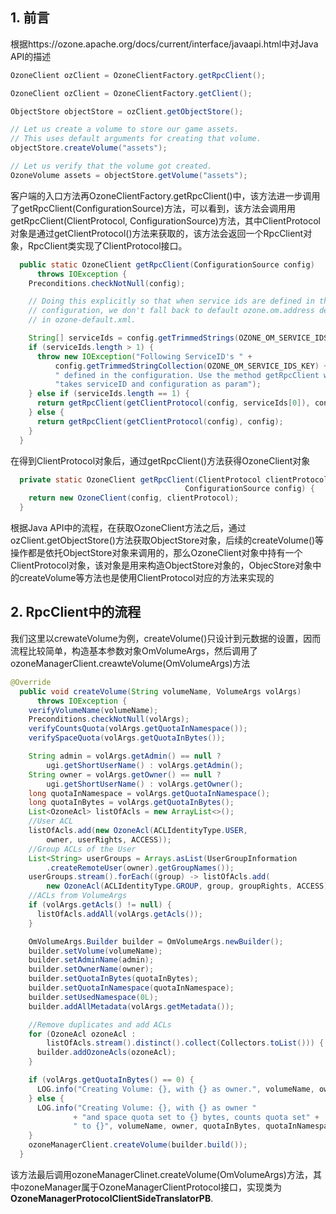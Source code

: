 ## 1. 前言

根据https://ozone.apache.org/docs/current/interface/javaapi.html中对Java API的描述

```java
OzoneClient ozClient = OzoneClientFactory.getRpcClient();

OzoneClient ozClient = OzoneClientFactory.getClient();

ObjectStore objectStore = ozClient.getObjectStore();

// Let us create a volume to store our game assets.
// This uses default arguments for creating that volume.
objectStore.createVolume("assets");

// Let us verify that the volume got created.
OzoneVolume assets = objectStore.getVolume("assets");
```

客户端的入口方法再OzoneClientFactory.getRpcClient()中，该方法进一步调用了getRpcClient(ConfigurationSource)方法，可以看到，该方法会调用用getRpcClient(ClientProtocol, ConfigurationSource)方法，其中ClientProtocol对象是通过getClientProtocol()方法来获取的，该方法会返回一个RpcClient对象，RpcClient类实现了ClientProtocol接口。

```java
  public static OzoneClient getRpcClient(ConfigurationSource config)
      throws IOException {
    Preconditions.checkNotNull(config);

    // Doing this explicitly so that when service ids are defined in the
    // configuration, we don't fall back to default ozone.om.address defined
    // in ozone-default.xml.

    String[] serviceIds = config.getTrimmedStrings(OZONE_OM_SERVICE_IDS_KEY);
    if (serviceIds.length > 1) {
      throw new IOException("Following ServiceID's " +
          config.getTrimmedStringCollection(OZONE_OM_SERVICE_IDS_KEY) + " are" +
          " defined in the configuration. Use the method getRpcClient which " +
          "takes serviceID and configuration as param");
    } else if (serviceIds.length == 1) {
      return getRpcClient(getClientProtocol(config, serviceIds[0]), config);
    } else {
      return getRpcClient(getClientProtocol(config), config);
    }
  }
```

在得到ClientProtocol对象后，通过getRpcClient()方法获得OzoneClient对象

```java
  private static OzoneClient getRpcClient(ClientProtocol clientProtocol,
                                       ConfigurationSource config) {
    return new OzoneClient(config, clientProtocol);
  }
```

根据Java API中的流程，在获取OzoneClient方法之后，通过ozClient.getObjectStore()方法获取ObjectStore对象，后续的createVolume()等操作都是依托ObjectStore对象来调用的，那么OzoneClient对象中持有一个ClientProtocol对象，该对象是用来构造ObjectStore对象的，ObjecStore对象中的createVolume等方法也是使用ClientProtocol对应的方法来实现的

## 2. RpcClient中的流程

我们这里以crewateVolume为例，createVolume()只设计到元数据的设置，因而流程比较简单，构造基本参数对象OmVolumeArgs，然后调用了ozoneManagerClient.creawteVolume(OmVolumeArgs)方法

```java
@Override
  public void createVolume(String volumeName, VolumeArgs volArgs)
      throws IOException {
    verifyVolumeName(volumeName);
    Preconditions.checkNotNull(volArgs);
    verifyCountsQuota(volArgs.getQuotaInNamespace());
    verifySpaceQuota(volArgs.getQuotaInBytes());

    String admin = volArgs.getAdmin() == null ?
        ugi.getShortUserName() : volArgs.getAdmin();
    String owner = volArgs.getOwner() == null ?
        ugi.getShortUserName() : volArgs.getOwner();
    long quotaInNamespace = volArgs.getQuotaInNamespace();
    long quotaInBytes = volArgs.getQuotaInBytes();
    List<OzoneAcl> listOfAcls = new ArrayList<>();
    //User ACL
    listOfAcls.add(new OzoneAcl(ACLIdentityType.USER,
        owner, userRights, ACCESS));
    //Group ACLs of the User
    List<String> userGroups = Arrays.asList(UserGroupInformation
        .createRemoteUser(owner).getGroupNames());
    userGroups.stream().forEach((group) -> listOfAcls.add(
        new OzoneAcl(ACLIdentityType.GROUP, group, groupRights, ACCESS)));
    //ACLs from VolumeArgs
    if (volArgs.getAcls() != null) {
      listOfAcls.addAll(volArgs.getAcls());
    }

    OmVolumeArgs.Builder builder = OmVolumeArgs.newBuilder();
    builder.setVolume(volumeName);
    builder.setAdminName(admin);
    builder.setOwnerName(owner);
    builder.setQuotaInBytes(quotaInBytes);
    builder.setQuotaInNamespace(quotaInNamespace);
    builder.setUsedNamespace(0L);
    builder.addAllMetadata(volArgs.getMetadata());

    //Remove duplicates and add ACLs
    for (OzoneAcl ozoneAcl :
        listOfAcls.stream().distinct().collect(Collectors.toList())) {
      builder.addOzoneAcls(ozoneAcl);
    }

    if (volArgs.getQuotaInBytes() == 0) {
      LOG.info("Creating Volume: {}, with {} as owner.", volumeName, owner);
    } else {
      LOG.info("Creating Volume: {}, with {} as owner "
              + "and space quota set to {} bytes, counts quota set" +
              " to {}", volumeName, owner, quotaInBytes, quotaInNamespace);
    }
    ozoneManagerClient.createVolume(builder.build());
  }
```

该方法最后调用ozoneManagerClinet.createVolume(OmVolumeArgs)方法，其中ozoneManager属于OzoneManagerClientProtocol接口，实现类为**OzoneManagerProtocolClientSideTranslatorPB**. 



















































